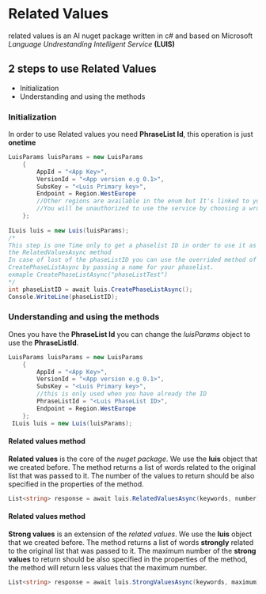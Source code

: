 # Related Values
related values is an AI nuget package written in c# and based on Microsoft *Language Undrestanding Intelligent Service* **(LUIS)**

## 2 steps to use Related Values

- Initialization
- Understanding and using the methods

### Initialization

In order to use Related values you need **PhraseList Id**, this operation is just **onetime**
```csharp
LuisParams luisParams = new LuisParams
    {
        AppId = "<App Key>",
        VersionId = "<App version e.g 0.1>",
        SubsKey = "<Luis Primary key>",
        Endpoint = Region.WestEurope
        //Other regions are available in the enum but It's linked to your AppId
        //You will be unauthorized to use the service by choosing a wrong region.
    };
    
ILuis luis = new Luis(luisParams);
/*
This step is one Time only to get a phaselist ID in order to use it as param for 
the RelatedValuesAsync method
In case of lost of the phaseListID you can use the overrided method of 
CreatePhaseListAsync by passing a name for your phaselist.
exmaple CreatePhaseListAsync("phaseListTest")
*/
int phaseListID = await luis.CreatePhaseListAsync();
Console.WriteLine(phaseListID);
```
### Understanding and using the methods
Ones you have the **PhraseList Id** you can change the _luisParams_ object to use the **PhraseListId**.
```csharp
LuisParams luisParams = new LuisParams
    {
        AppId = "<App Key>",
        VersionId = "<App version e.g 0.1>",
        SubsKey = "<Luis Primary key>",
        //this is only used when you have already the ID
        PhraseListId = "<Luis PhaseList ID>",
        Endpoint = Region.WestEurope
    };
 ILuis luis = new Luis(luisParams);  
```
#### Related values method
**Related values** is the core of the *nuget package*. We use the **luis** object that we created before.
The method returns a list of words related to the original list that was passed to it.
The number of the values to return should be also specified in the properties of the method.
```csharp
List<string> response = await luis.RelatedValuesAsync(keywords, number);
```

#### Related values method
**Strong values** is an extension of the *related values*. We use the **luis** object that we created before.
The method returns a list of words **strongly** related to the original list that was passed to it.
The maximum number of the **strong values** to return should be also specified in the properties of the method, the method will return less values that the maximum number.
```csharp
List<string> response = await luis.StrongValuesAsync(keywords, maximum);
```
